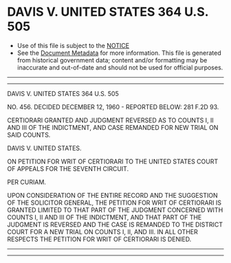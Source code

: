 ---
---

# DAVIS V. UNITED STATES 364 U.S. 505

* Use of this file is subject to the [NOTICE](https://github.com/publicdocs/notice/blob/master/NOTICE)
* See the [Document Metadata](../../../) for more information.
  This file is generated from historical government data; content and/or formatting may be inaccurate and out-of-date and should not be used for official purposes.

----------
----------

DAVIS V. UNITED STATES 364 U.S. 505

NO. 456.  DECIDED DECEMBER 12, 1960 - REPORTED BELOW:  281 F.2D 93.

CERTIORARI GRANTED AND JUDGMENT REVERSED AS TO COUNTS I, II AND III OF THE INDICTMENT, AND CASE REMANDED FOR NEW TRIAL ON SAID COUNTS.

DAVIS V. UNITED STATES.

ON PETITION FOR WRIT OF CERTIORARI TO THE UNITED STATES COURT OF APPEALS FOR THE SEVENTH CIRCUIT.

PER CURIAM.

UPON CONSIDERATION OF THE ENTIRE RECORD AND THE SUGGESTION OF THE SOLICITOR GENERAL, THE PETITION FOR WRIT OF CERTIORARI IS GRANTED LIMITED TO THAT PART OF THE JUDGMENT CONCERNED WITH COUNTS I, II AND III OF THE INDICTMENT, AND THAT PART OF THE JUDGMENT IS REVERSED AND THE CASE IS REMANDED TO THE DISTRICT COURT FOR A NEW TRIAL ON COUNTS I, II, AND III.  IN ALL OTHER RESPECTS THE PETITION FOR WRIT OF CERTIORARI IS DENIED.


----------
----------

